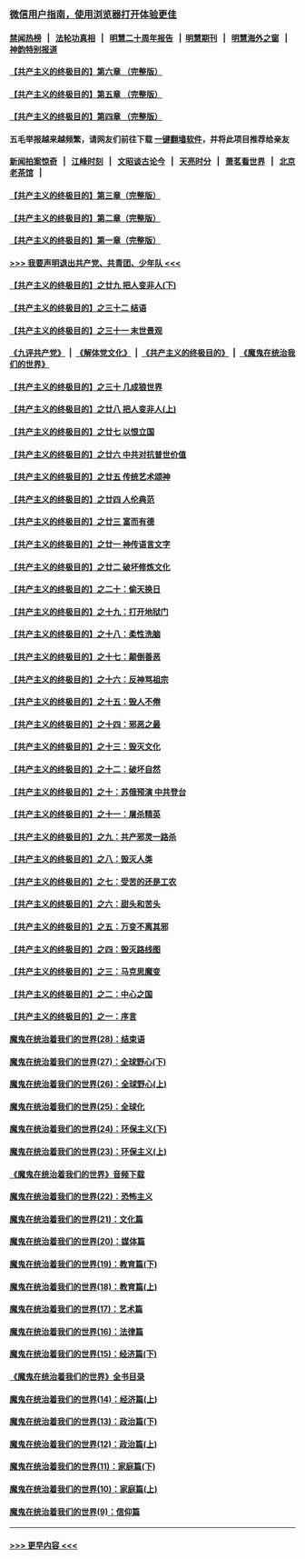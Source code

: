 ### [微信用户指南，使用浏览器打开体验更佳](https://github.com/gfw-breaker/banned-news1/blob/master/indexes/wechat-guide.md?t=0)
#### [禁闻热榜](热点新闻.md?t=0)  &nbsp;&nbsp;|&nbsp;&nbsp; [法轮功真相](https://github.com/gfw-breaker/truth/blob/master/README.md?t=0) &nbsp;&nbsp;|&nbsp;&nbsp; [明慧二十周年报告](https://github.com/gfw-breaker/mh-reports/blob/master/README.md?t=0) &nbsp;&nbsp;|&nbsp;&nbsp;[明慧期刊](https://github.com/gfw-breaker/mh-qikan) &nbsp;&nbsp;|&nbsp;&nbsp; [明慧海外之窗](https://github.com/gfw-breaker/mh-news/blob/master/README.md?t=0) &nbsp;&nbsp;|&nbsp;&nbsp; [神韵特别报道](https://github.com/gfw-breaker/mh-news/blob/master/shenyun.md?t=0)
#### [【共产主义的终极目的】第六章 （完整版）](../pages/nsc422/n11428913.md?t=02170455) 
#### [【共产主义的终极目的】第五章 （完整版）](../pages/nsc422/n11428912.md?t=02170455) 
#### [【共产主义的终极目的】第四章 （完整版）](../pages/nsc422/n11428907.md?t=02170455) 
#### 五毛举报越来越频繁，请网友们前往下载 [一键翻墙软件](https://github.com/gfw-breaker/ssr-accounts)，并将此项目推荐给亲友
#### [新闻拍案惊奇](https://github.com/gfw-breaker/banned-news1/blob/master/pages/link4.md) &nbsp;&nbsp;|&nbsp;&nbsp; [江峰时刻](https://github.com/gfw-breaker/banned-news1/blob/master/pages/link4.md) &nbsp;&nbsp;|&nbsp;&nbsp; [文昭谈古论今](https://github.com/gfw-breaker/banned-news1/blob/master/pages/link4.md) &nbsp;&nbsp;|&nbsp;&nbsp; [天亮时分](https://github.com/gfw-breaker/banned-news1/blob/master/pages/link4.md) &nbsp;&nbsp;|&nbsp;&nbsp; [萧茗看世界](https://github.com/gfw-breaker/banned-news1/blob/master/pages/link4.md) &nbsp;&nbsp;|&nbsp;&nbsp; [北京老茶馆](https://github.com/gfw-breaker/banned-news1/blob/master/pages/link4.md) &nbsp;&nbsp;|&nbsp;&nbsp; 
#### [【共产主义的终极目的】第三章（完整版）](../pages/nsc422/n11428848.md?t=02170455) 
#### [【共产主义的终极目的】第二章（完整版）](../pages/nsc422/n11428831.md?t=02170455) 
#### [【共产主义的终极目的】第一章（完整版）](../pages/nsc422/n11417651.md?t=02170455) 
#### [>>> 我要声明退出共产党、共青团、少年队 <<<](https://github.com/begood0513/goodnews/blob/master/quit/letter.md) 
#### [【共产主义的终极目的】之廿九 把人变非人(下)](../pages/nsc422/n11344140.md?t=02170455) 
#### [【共产主义的终极目的】之三十二 结语](../pages/nsc422/n11360535.md?t=02170455) 
#### [【共产主义的终极目的】之三十一 末世景观](../pages/nsc422/n11351129.md?t=02170455) 
#### [《九评共产党》](https://github.com/begood0513/9ping.md/blob/master/README.md) &nbsp;|&nbsp; [《解体党文化》](../../../../jtdwh.md/blob/master/README.md)  &nbsp;|&nbsp; [《共产主义的终极目的》](../../../../gczydzjmd.md/blob/master/README.md) &nbsp;|&nbsp; [《魔鬼在统治我们的世界》](../../../../mgztzwmdsj.md/blob/master/README.md) 
#### [【共产主义的终极目的】之三十 几成狼世界](../pages/nsc422/n11348280.md?t=02170455) 
#### [【共产主义的终极目的】之廿八 把人变非人(上)](../pages/nsc422/n11340492.md?t=02170455) 
#### [【共产主义的终极目的】之廿七 以恨立国](../pages/nsc422/n11336944.md?t=02170455) 
#### [【共产主义的终极目的】之廿六 中共对抗普世价值](../pages/nsc422/n11324785.md?t=02170455) 
#### [【共产主义的终极目的】之廿五 传统艺术颂神](../pages/nsc422/n11296396.md?t=02170455) 
#### [【共产主义的终极目的】之廿四 人伦典范](../pages/nsc422/n11296397.md?t=02170455) 
#### [【共产主义的终极目的】之廿三 富而有德](../pages/nsc422/n11283598.md?t=02170455) 
#### [【共产主义的终极目的】之廿一 神传语言文字](../pages/nsc422/n11263265.md?t=02170455) 
#### [【共产主义的终极目的】之廿二 破坏修炼文化](../pages/nsc422/n11245728.md?t=02170455) 
#### [【共产主义的终极目的】之二十：偷天换日](../pages/nsc422/n11238846.md?t=02170455) 
#### [【共产主义的终极目的】之十九：打开地狱门](../pages/nsc422/n11206376.md?t=02170455) 
#### [【共产主义的终极目的】之十八：柔性洗脑](../pages/nsc422/n11199994.md?t=02170455) 
#### [【共产主义的终极目的】之十七：颠倒善恶](../pages/nsc422/n11179782.md?t=02170455) 
#### [【共产主义的终极目的】之十六：反神骂祖宗](../pages/nsc422/n11166798.md?t=02170455) 
#### [【共产主义的终极目的】之十五：毁人不倦](../pages/nsc422/n11166792.md?t=02170455) 
#### [【共产主义的终极目的】之十四：邪恶之最](../pages/nsc422/n11150249.md?t=02170455) 
#### [【共产主义的终极目的】之十三：毁灭文化](../pages/nsc422/n11135227.md?t=02170455) 
#### [【共产主义的终极目的】之十二：破坏自然](../pages/nsc422/n11135214.md?t=02170455) 
#### [【共产主义的终极目的】之十：苏俄预演 中共登台](../pages/nsc422/n11118424.md?t=02170455) 
#### [【共产主义的终极目的】之十一：屠杀精英](../pages/nsc422/n11118442.md?t=02170455) 
#### [【共产主义的终极目的】之九：共产邪灵一路杀](../pages/nsc422/n11114139.md?t=02170455) 
#### [【共产主义的终极目的】之八：毁灭人类](../pages/nsc422/n11108503.md?t=02170455) 
#### [【共产主义的终极目的】之七：受苦的还是工农](../pages/nsc422/n11101809.md?t=02170455) 
#### [【共产主义的终极目的】之六：甜头和苦头](../pages/nsc422/n11096971.md?t=02170455) 
#### [【共产主义的终极目的】之五：万变不离其邪](../pages/nsc422/n11091285.md?t=02170455) 
#### [【共产主义的终极目的】之四：毁灭路线图](../pages/nsc422/n11086284.md?t=02170455) 
#### [【共产主义的终极目的】之三：马克思魔变](../pages/nsc422/n11061941.md?t=02170455) 
#### [【共产主义的终极目的】之二：中心之国](../pages/nsc422/n11047728.md?t=02170455) 
#### [【共产主义的终极目的】之一：序言](../pages/nsc422/n11086077.md?t=02170455) 
#### [魔鬼在统治着我们的世界(28)：结束语](../pages/nsc422/n10936246.md?t=02170455) 
#### [魔鬼在统治着我们的世界(27)：全球野心(下)](../pages/nsc422/n10928319.md?t=02170455) 
#### [魔鬼在统治着我们的世界(26)：全球野心(上)](../pages/nsc422/n10900318.md?t=02170455) 
#### [魔鬼在统治着我们的世界(25)：全球化](../pages/nsc422/n10788205.md?t=02170455) 
#### [魔鬼在统治着我们的世界(24)：环保主义(下)](../pages/nsc422/n10695307.md?t=02170455) 
#### [魔鬼在统治着我们的世界(23)：环保主义(上)](../pages/nsc422/n10688613.md?t=02170455) 
#### [《魔鬼在统治着我们的世界》音频下载](../pages/nsc422/n10635553.md?t=02170455) 
#### [魔鬼在统治着我们的世界(22)：恐怖主义](../pages/nsc422/n10614727.md?t=02170455) 
#### [魔鬼在统治着我们的世界(21)：文化篇](../pages/nsc422/n10597706.md?t=02170455) 
#### [魔鬼在统治着我们的世界(20)：媒体篇](../pages/nsc422/n10586579.md?t=02170455) 
#### [魔鬼在统治着我们的世界(19)：教育篇(下)](../pages/nsc422/n10564808.md?t=02170455) 
#### [魔鬼在统治着我们的世界(18)：教育篇(上)](../pages/nsc422/n10526970.md?t=02170455) 
#### [魔鬼在统治着我们的世界(17)：艺术篇](../pages/nsc422/n10499093.md?t=02170455) 
#### [魔鬼在统治着我们的世界(16)：法律篇](../pages/nsc422/n10485969.md?t=02170455) 
#### [魔鬼在统治着我们的世界(15)：经济篇(下)](../pages/nsc422/n10469975.md?t=02170455) 
#### [《魔鬼在统治着我们的世界》全书目录](../pages/nsc422/n10464261.md?t=02170455) 
#### [魔鬼在统治着我们的世界(14)：经济篇(上)](../pages/nsc422/n10457370.md?t=02170455) 
#### [魔鬼在统治着我们的世界(13)：政治篇(下)](../pages/nsc422/n10448270.md?t=02170455) 
#### [魔鬼在统治着我们的世界(12)：政治篇(上)](../pages/nsc422/n10444576.md?t=02170455) 
#### [魔鬼在统治着我们的世界(11)：家庭篇(下)](../pages/nsc422/n10440961.md?t=02170455) 
#### [魔鬼在统治着我们的世界(10)：家庭篇(上)](../pages/nsc422/n10435448.md?t=02170455) 
#### [魔鬼在统治着我们的世界(9)：信仰篇](../pages/nsc422/n10432159.md?t=02170455) 

----
#### [ >>> 更早内容 <<< ](../indexes/nsc422-earlier.md)
